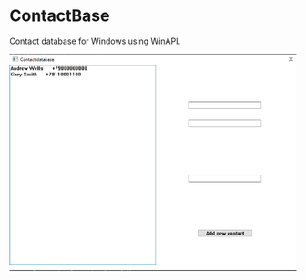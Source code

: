 # ContactBase

Contact database for Windows using WinAPI.

![](https://github.com/treug0lni4ek/ContactBase/blob/master/screenshots/Screenshot_1.png)
